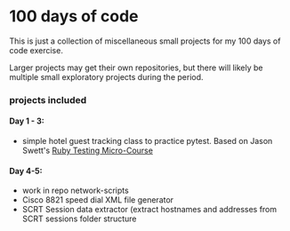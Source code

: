 # 100 days of code
This is just a collection of miscellaneous small projects for my 100 days of code exercise.

Larger projects may get their own repositories, but there will likely be multiple small
exploratory projects during the period.

### projects included
#### Day 1 - 3:
- simple hotel guest tracking class to practice pytest.  Based on Jason Swett's [Ruby Testing Micro-Course](https://www.codewithjason.com/ruby-testing-micro-course-lesson-1/)
#### Day 4-5: 
- work in repo network-scripts
- Cisco 8821 speed dial XML file generator
- SCRT Session data extractor (extract hostnames and addresses from SCRT sessions folder structure
